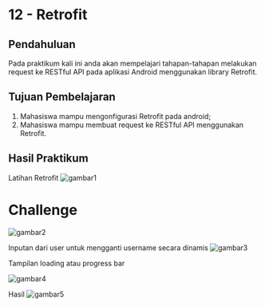 # 12 - Retrofit

## Pendahuluan

Pada praktikum kali ini anda akan mempelajari tahapan-tahapan melakukan request ke RESTful API pada aplikasi Android menggunakan library Retrofit.

## Tujuan Pembelajaran

1. Mahasiswa mampu mengonfigurasi Retrofit pada android;
2. Mahasiswa mampu membuat request ke RESTful API menggunakan Retrofit.

## Hasil Praktikum

Latihan Retrofit
![gambar1](img/latihan.jpg)

# Challenge
![gambar2](img/chllge.jpg)

Inputan dari user untuk mengganti username secara dinamis
![gambar3](img/edittext.jpg)

Tampilan loading atau progress bar

![gambar4](img/loading.jpg)

Hasil
![gambar5](img/hasil2.jpg)


